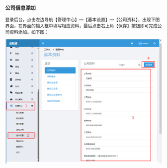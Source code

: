 ### 公司信息添加

登录后台，点击左边导航【管理中心】—【基本设置】—【公司资料】，出现下图界面，在界面的输入框中填写相应资料，最后点击右上角【保存】按钮即可完成公司资料添加。如下图：

![](/assets/公司信息添加.png)

